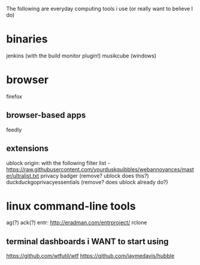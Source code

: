 The following are everyday computing tools i use (or really want to believe I do)

# binaries
jenkins (with the build monitor plugin!)
musikcube (windows)

# browser
firefox

## browser-based apps
feedly

## extensions
ublock origin: with the following filter list - https://raw.githubusercontent.com/yourduskquibbles/webannoyances/master/ultralist.txt
privacy badger (remove? ublock does this?)
duckduckgoprivacyessentials (remove? does ublock already do?)

# linux command-line tools
ag(?)
ack(?)
entr: http://eradman.com/entrproject/
rclone

## terminal dashboards i WANT to start using
https://github.com/wtfutil/wtf
https://github.com/jaymedavis/hubble